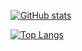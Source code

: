 [![GitHub stats](https://github-readme-stats.vercel.app/api?username=Ala-Na&hide=stars&count_private=true&show_icons=true&theme=rose_pine)](https://github.com/anuraghazra/github-readme-stats)

[![Top Langs](https://github-readme-stats.vercel.app/api/top-langs/?username=Ala-Na)](https://github.com/anuraghazra/github-readme-stats)
